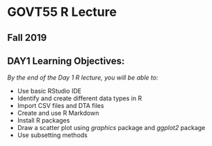 # GOVT55 R Lecture
## Fall 2019
## DAY1 Learning Objectives:
_By the end of the Day 1 R lecture, you will be able to:_
* Use basic RStudio IDE
* Identify and create different data types in R
* Import CSV files and DTA files
* Create and use R Markdown
* Install R packages
* Draw a scatter plot using _graphics_ package and _ggplot2_ package
* Use subsetting methods
